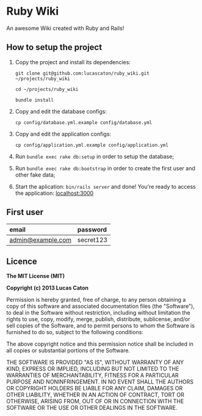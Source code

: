 # Ruby Wiki

An awesome Wiki created with Ruby and Rails!

## How to setup the project

1. Copy the project and install its dependencies:

    `git clone git@github.com:lucascaton/ruby_wiki.git ~/projects/ruby_wiki`

    `cd ~/projects/ruby_wiki`

    `bundle install`

2. Copy and edit the database configs:

    `cp config/database.yml.example config/database.yml`

3. Copy and edit the application configs:

    `cp config/application.yml.example config/application.yml`

4. Run `bundle exec rake db:setup` in order to setup the database;

5. Run `bundle exec rake db:bootstrap` in order to create the first user and other fake data;

6. Start the aplication: `bin/rails server` and done! You're ready to access the application: [localhost:3000](http://localhost:3000)

## First user

| email             | password  |
| :---------------- | :-------- |
| admin@example.com | secret123 |

## Licence

**The MIT License (MIT)**

**Copyright (c) 2013 Lucas Caton**

Permission is hereby granted, free of charge, to any person obtaining a copy of this software and associated documentation files (the "Software"), to deal in the Software without restriction, including without limitation the rights to use, copy, modify, merge, publish, distribute, sublicense, and/or sell copies of the Software, and to permit persons to whom the Software is furnished to do so, subject to the following conditions:

The above copyright notice and this permission notice shall be included in all copies or substantial portions of the Software.

THE SOFTWARE IS PROVIDED "AS IS", WITHOUT WARRANTY OF ANY KIND, EXPRESS OR IMPLIED, INCLUDING BUT NOT LIMITED TO THE WARRANTIES OF MERCHANTABILITY, FITNESS FOR A PARTICULAR PURPOSE AND NONINFRINGEMENT. IN NO EVENT SHALL THE AUTHORS OR COPYRIGHT HOLDERS BE LIABLE FOR ANY CLAIM, DAMAGES OR OTHER LIABILITY, WHETHER IN AN ACTION OF CONTRACT, TORT OR OTHERWISE, ARISING FROM, OUT OF OR IN CONNECTION WITH THE SOFTWARE OR THE USE OR OTHER DEALINGS IN THE SOFTWARE.
